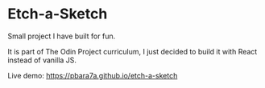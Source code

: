 # Etch-a-Sketch

Small project I have built for fun.

It is part of The Odin Project curriculum, I just decided to build it with React instead of vanilla JS.

Live demo: https://pbara7a.github.io/etch-a-sketch
